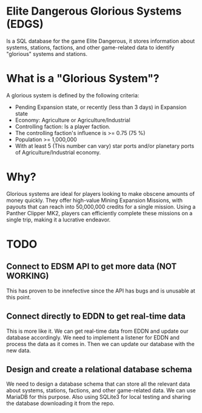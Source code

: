 # Elite Dangerous Glorious Systems (EDGS)

Is a SQL database for the game Elite Dangerous, it stores information about systems, stations, factions, and other game-related data to identify "glorious" systems and stations.

# What is a "Glorious System"?

A glorious system is defined by the following criteria:

- Pending Expansion state, or recently (less than 3 days) in Expansion state
- Economy: Agriculture or Agriculture/Industrial
- Controlling faction: Is a player faction.
- The controlling faction's influence is >= 0.75 (75 %)
- Population >= 1,000,000
- With at least 5 (This number can vary) star ports and/or planetary ports of Agriculture/Industrial economy.

# Why?

Glorious systems are ideal for players looking to make obscene amounts of money quickly. They offer high-value Mining Expansion Missions, with payouts that can reach into 50,000,000 credits for a single mission. Using a Panther Clipper MK2, players can efficiently complete these missions on a single trip, making it a lucrative endeavor.

# TODO

## Connect to EDSM API to get more data (NOT WORKING)

This has proven to be innefective since the API has bugs and is unusable at this point.

## Connect directly to EDDN to get real-time data

This is more like it. We can get real-time data from EDDN and update our database accordingly. We need to implement a listener for EDDN and process the data as it comes in. Then we can update our database with the new data.

## Design and create a relational database schema

We need to design a database schema that can store all the relevant data about systems, stations, factions, and other game-related data. We can use MariaDB for this purpose. Also using SQLite3 for local testing and sharing the database downloading it from the repo.
